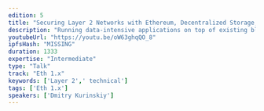 ```yaml
---
edition: 5
title: "Securing Layer 2 Networks with Ethereum, Decentralized Storage, and Shared Fishermen"
description: "Running data-intensive applications on top of existing blockchain platforms remains a challenge. Modern blockchains are designed for maximum security and have limited compute and storage capacity, which means they are too expensive to handle nontrivial amounts of data. However, traditional applications often need high transaction throughput and low latency of request processing. I will show how to address the scalability and cost efficiency requirements with a hybrid architecture composed of several layers. Speed layer consists of real-time shards directly talking to a client; security layer provides finality and consists of fishermen verifying past speed layer behavior; dispute resolution is served by the Ethereum smart contract; finally, decentralized storage networks such as Swarm or IPFS provide data availability. In this talk, we will go through the hybrid architecture approach and explore how it can make the cost of running a classical database (e.g., Redis or SQLite) in the decentralized environment comparable to its centralized deployments without compromising security."
youtubeUrl: "https://youtu.be/oW63ghqQO_8"
ipfsHash: "MISSING"
duration: 1333
expertise: "Intermediate"
type: "Talk"
track: "Eth 1.x"
keywords: ['Layer 2',' technical']
tags: ['Eth 1.x']
speakers: ['Dmitry Kurinskiy']
---
```

